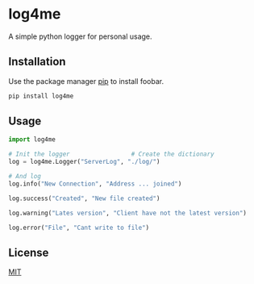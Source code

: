 # log4me

A simple python logger for personal usage.

## Installation

Use the package manager [pip](https://pip.pypa.io/en/nagstable/) to install foobar.

```bash
pip install log4me
```

## Usage

```python
import log4me

# Init the logger                 # Create the dictionary
log = log4me.Logger("ServerLog", "./log/")

# And log
log.info("New Connection", "Address ... joined")

log.success("Created", "New file created")

log.warning("Lates version", "Client have not the latest version")

log.error("File", "Cant write to file")
```

## License
[MIT](https://choosealicense.com/licenses/mit/)